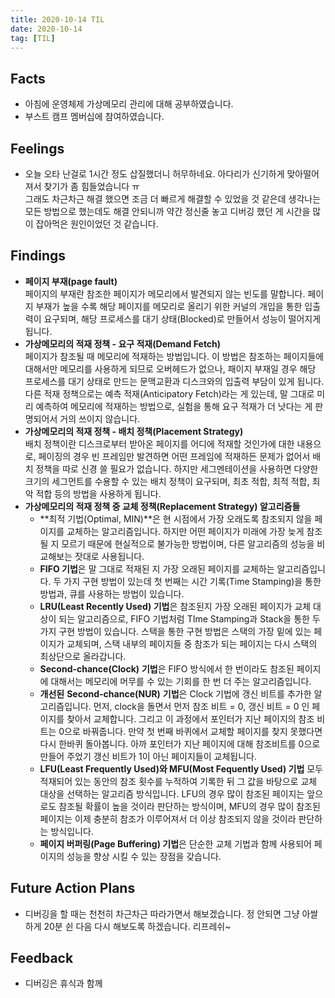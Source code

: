 ```yaml
---
title: 2020-10-14 TIL
date: 2020-10-14
tag: [TIL]
---
```


## Facts

- 아침에 운영체제 가상메모리 관리에 대해 공부하였습니다.
- 부스트 캠프 멤버십에 참여하였습니다.

## Feelings

- 오늘 오타 난걸로 1시간 정도 삽질했더니 허무하네요. 아다리가 신기하게 맞아떨어져서 찾기가 좀 힘들었습니다 ㅠ  
  그래도 차근차근 해결 했으면 조금 더 빠르게 해결할 수 있었을 것 같은데 생각나는 모든 방법으로 했는데도 해결 안되니까 약간 정신줄 놓고 디버깅 했던 게 시간을 많이 잡아먹은 원인이었던 것 같습니다.

## Findings

- **페이지 부재(page fault)**  
  페이지의 부재란 참조한 페이지가 메모리에서 발견되지 않는 빈도를 말합니다. 페이지 부재가 높을 수록 해당 페이지를 메모리로 올리기 위한 커널의 개입을 통한 입출력이 요구되며, 해당 프로세스를 대기 상태(Blocked)로 만들어서 성능이 떨어지게 됩니다.
- **가상메모리의 적재 정책 - 요구 적재(Demand Fetch)**  
  페이지가 참조될 때 메모리에 적재하는 방법입니다. 이 방법은 참조하는 페이지들에 대해서만 메모리를 사용하게 되므로 오버헤드가 없으나, 패이지 부재일 경우 해당 프로세스를 대기 상태로 만드는 문맥교환과 디스크와의 입출력 부담이 있게 됩니다. 다른 적재 정책으로는 예측 적재(Anticipatory Fetch)라는 게 있는데, 말 그대로 미리 예측하여 메모리에 적재하는 방법으로, 실험을 통해 요구 적재가 더 낫다는 게 판명되어서 거의 쓰이지 않습니다.
- **가상메모리의 적재 정책 - 배치 정책(Placement Strategy)**  
  배치 정책이란 디스크로부터 받아온 페이지를 어디에 적재할 것인가에 대한 내용으로, 페이징의 경우 빈 프레임만 발견하면 어떤 프레임에 적재하든 문제가 없어서 배치 정책을 따로 신경 쓸 필요가 없습니다. 하지만 세그멘테이션을 사용하면 다양한 크기의 세그먼트를 수용할 수 있는 배치 정책이 요구되며, 최초 적합, 최적 적합, 최악 적합 등의 방법을 사용하게 됩니다.
- **가상메모리의 적재 정책 중 교체 정책(Replacement Strategy) 알고리즘들**  
  - **최적 기법(Optimal, MIN)**은 현 시점에서 가장 오래도록 참조되지 않을 페이지를 교체하는 알고리즘입니다. 하지만 어떤 페이지가 미래에 가장 늦게 참조될 지 모르기 때문에 현실적으로 불가능한 방법이며, 다른 알고리즘의 성능을 비교해보는 잣대로 사용됩니다.
  - **FIFO 기법**은 말 그대로 적재된 지 가장 오래된 페이지를 교체하는 알고리즘입니다. 두 가지 구현 방법이 있는데 첫 번째는 시간 기록(Time Stamping)을 통한 방법과, 큐를 사용하는 방법이 있습니다.
  - **LRU(Least Recently Used) 기법**은 참조된지 가장 오래된 페이지가 교체 대상이 되는 알고리즘으로, FIFO 기법처럼 TIme Stamping과 Stack을 통한 두 가지 구현 방법이 있습니다. 스택을 통한 구현 방법은 스택의 가장 밑에 있는 페이지가 교체되며, 스택 내부의 페이지들 중 참조가 되는 페이지는 다시 스택의 최상단으로 올라갑니다.
  - **Second-chance(Clock)** **기법**은 FIFO 방식에서 한 번이라도 참조된 페이지에 대해서는 메모리에 머무를 수 있는 기회를 한 번 더 주는 알고리즘입니다.
  - **개선된** **Second-chance(NUR)** **기법**은 Clock 기법에 갱신 비트를 추가한 알고리즘입니다. 먼저, clock을 돌면서 먼저 참조 비트 = 0, 갱신 비트 = 0 인 페이지를 찾아서 교체합니다. 그리고 이 과정에서 포인터가 지난 페이지의 참조 비트는 0으로 바꿔줍니다. 만약 첫 번째 바퀴에서 교체할 페이지를 찾지 못했다면 다시 한바퀴 돌아봅니다. 아까 포인터가 지난 페이지에 대해 참조비트를 0으로 만들어 주었기 갱신 비트가 1이 아닌 페이지들이 교체됩니다.
  - **LFU(Least Frequently Used)와 MFU(Most Fequently Used) 기법** 모두 적재되어 있는 동안의 참조 횟수를 누적하여 기록한 뒤 그 값을 바탕으로 교체 대상을 선택하는 알고리즘 방식입니다. LFU의 경우 많이 참조된 페이지는 앞으로도 참조될 확률이 높을 것이라 판단하는 방식이며, MFU의 경우 많이 참조된 페이지는 이제 충분히 참조가 이루어져서 더 이상 참조되지 않을 것이라 판단하는 방식입니다.
  - **페이지 버퍼링(Page Buffering) 기법**은 단순한 교체 기법과 함께 사용되어 페이지의 성능을 향상 시킬 수 있는 장점을 갖습니다.

## Future Action Plans

- 디버깅을 할 때는 천천히 차근차근 따라가면서 해보겠습니다. 정 안되면 그냥 아쌀하게 20분 쉰 다음 다시 해보도록 하겠습니다. 리프레쉬~

## Feedback

- 디버깅은 휴식과 함께
